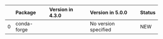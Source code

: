<!-- markdown-link-check-disable -->

|    | Package     | Version in 4.3.0   | Version in 5.0.0     | Status   |
|---:|:------------|:-------------------|:---------------------|:---------|
|  0 | conda-forge |                    | No version specified | NEW      |